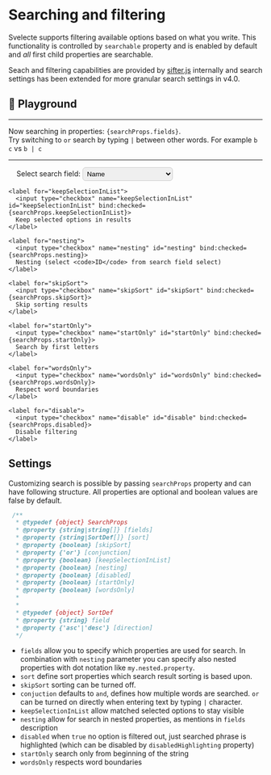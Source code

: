 <script>
  import Svelecte from '$lib/Svelecte.svelte';
  import { android } from '$lib/utils/helpers';

  import { colors } from '../colors';

  const items = 100;
  let options = [];
  let selection = $state(null);

  for (let i = 1; i <= items; i++) {
    options.push(
      Object.assign({}, colors[i], { internal: {
        id: i
      }})
    );
  }

  let searchProps = $state({
    fields: 'name',
    skipSort: false,
    nesting: false,
    disabled: false,
    startOnly: false,
    wordsOnly: false,
    keepSelectionInList: false,
  });

  let placeholder = $derived(searchProps.fields === 'internal.id'
    ? 'Search by internal (nested id)'
    : (searchProps.fields === 'hex'
      ? 'Search by hex'
      : 'Search by name'
    )
  );



</script>

# Searching and filtering

Svelecte supports filtering available options based on what you write. This functionality is controlled by `searchable`
property and is enabled by default and *all* first child properties are searchable.

Seach and filtering capabilities are provided by [sifter.js](https://github.com/brianreavis/sifter.js/) internally and search settings
has been extended for more granular search settings in v4.0.

## 🧩 Playground

<div>
  <Svelecte {options} bind:value={selection} {placeholder}
    {searchProps}
    clearable
    multiple
  >
    <!-- <div slot="option" let:item>{item.name} #{item.internal.id}</div> -->
    <!-- <b slot="icon">{iconSlot}</b>
    <svelte:fragment slot="clear-icon" let:selectedOptions let:inputValue>{selectedOptions.length ? '❌' : inputValue ? '👀' : '❓' }</svelte:fragment>
    <svelte:fragment slot="indicator-icon" let:hasDropdownOpened>{hasDropdownOpened?'😃':'😄'}</svelte:fragment> -->
  </Svelecte>

  <hr>
  <div class="block-labels">
    Now searching in properties: <code>{searchProps.fields}</code>.
    <br>
    Try switching to <code>or</code> search by typing <code>|</code> between other words. For example <code>b c</code> vs <code>b | c</code>
    <hr>
    <label for="fields">
      Select search field:
      <select name="fields" id="fields" bind:value={searchProps.fields}>
        <option value="name">Name</option>
        <option value="hex">Hex (not visible property)</option>
        <option value="internal.id">ID (nesting required)</option>
      </select>
    </label>

    <label for="keepSelectionInList">
      <input type="checkbox" name="keepSelectionInList" id="keepSelectionInList" bind:checked={searchProps.keepSelectionInList}>
      Keep selected options in results
    </label>

    <label for="nesting">
      <input type="checkbox" name="nesting" id="nesting" bind:checked={searchProps.nesting}>
      Nesting (select <code>ID</code> from search field select)
    </label>

    <label for="skipSort">
      <input type="checkbox" name="skipSort" id="skipSort" bind:checked={searchProps.skipSort}>
      Skip sorting results
    </label>

    <label for="startOnly">
      <input type="checkbox" name="startOnly" id="startOnly" bind:checked={searchProps.startOnly}>
      Search by first letters
    </label>

    <label for="wordsOnly">
      <input type="checkbox" name="wordsOnly" id="wordsOnly" bind:checked={searchProps.wordsOnly}>
      Respect word boundaries
    </label>

    <label for="disable">
      <input type="checkbox" name="disable" id="disable" bind:checked={searchProps.disabled}>
      Disable filtering
    </label>
  </div>
</div>

## Settings

Customizing search is possible by passing `searchProps` property and can have following structure. All properties are
optional and boolean values are false by default.

```js
 /**
  * @typedef {object} SearchProps
  * @property {string|string[]} [fields]
  * @property {string|SortDef[]} [sort]
  * @property {boolean} [skipSort]
  * @property {'or'} [conjunction]
  * @property {boolean} [keepSelectionInList]
  * @property {boolean} [nesting]
  * @property {boolean} [disabled]
  * @property {boolean} [startOnly]
  * @property {boolean} [wordsOnly]
  *
  *
  * @typedef {object} SortDef
  * @property {string} field
  * @property {'asc'|'desc'} [direction]
  */
```

- `fields` allow you to specify which properties are used for search. In combination with `nesting` parameter you can specify also nested properties with dot notation like `my.nested.property`.
- `sort` define sort properties which search result sorting is based upon.
- `skipSort` sorting can be turned off.
- `conjuction` defaults to `and`, defines how multiple words are searched. `or` can be turned on directly when entering text by typing `|` character.
- `keepSelectionInList` allow matched selected options to stay visible
- `nesting` allow for search in nested properties, as mentions in `fields` description
- `disabled` when `true` no option is filtered out, just searched phrase is highlighted (which can be disabled by `disabledHighlighting` property)
- `startOnly` search only from beginning of the string
- `wordsOnly` respects word boundaries

<style>
  label {
    display: inline-block;
    margin: 8px 1rem 8px 0;
  }
  .block-labels {
    & select {
      border: 1px solid #ccc;
      padding: 4px;
      border-radius: 6px;
    }
    & label {
      display: block;
      margin-bottom: 0;
      margin-left: 16px;
    }
  }
  select {
    appearance: auto;
  }
</style>
